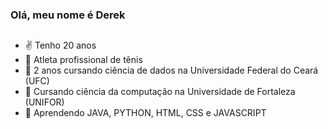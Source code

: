 ### Olá, meu nome é Derek
##
- ✌️ Tenho 20 anos
- 🎾 Atleta profissional de tênis
- 🔭 2 anos cursando ciência de dados na Universidade Federal do Ceará (UFC)
- 🔭 Cursando ciência da computação na Universidade de Fortaleza (UNIFOR)
- 🌱 Aprendendo JAVA, PYTHON, HTML, CSS e JAVASCRIPT 

##
